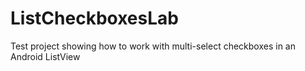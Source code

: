 # ListCheckboxesLab
Test project showing how to work with multi-select checkboxes in an Android ListView
